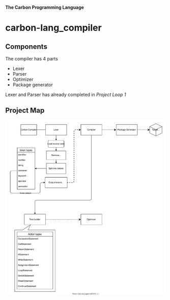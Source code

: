 **The Carbon Programming Language**
# carbon-lang_compiler

## Components

The compiler has 4 parts
- Lexer
- Parser
- Optimizer
- Package generator

Lexer and Parser has already completed in *Project Loop 1*



## Project Map

![carbon-lang](readme_assets/carbon-lang.svg)

